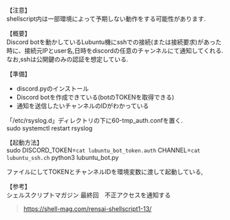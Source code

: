 【注意】  
shellscript内は一部環境によって予期しない動作をする可能性があります.

【概要】  
Discord botを動かしているLubuntu機にsshでの接続(または接続要求)があった時に、接続元IPとuser名,日時をdiscordの任意のチャンネルにて通知してくれる.
なお,sshは公開鍵のみの認証を想定している.

【準備】  
 - discord.pyのインストール  
 - Discord botを作成できている(botのTOKENを取得できる)  
 - 通知を送信したいチャンネルのIDがわかっている  

「/etc/rsyslog.d」ディレクトリの下に60-tmp_auth.confを置く.  
sudo systemctl restart rsyslog

【起動方法】  
sudo DISCORD_TOKEN=`cat lubuntu_bot_token.auth` CHANNEL=`cat lubuntu_ssh.ch` python3 lubuntu_bot.py

ファイルにしてTOKENとチャンネルIDを環境変数に渡して起動している,


【参考】  
シェルスクリプトマガジン 最終回　不正アクセスを通知する  
> https://shell-mag.com/rensai-shellscript1-13/

